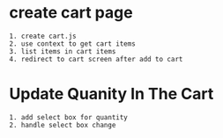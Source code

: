 # create cart page

    1. create cart.js
    2. use context to get cart items
    3. list items in cart items
    4. redirect to cart screen after add to cart

# Update Quanity In The Cart

    1. add select box for quantity
    2. handle select box change
